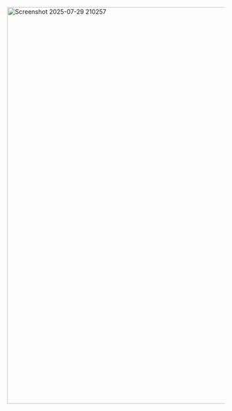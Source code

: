 <img width="839" height="917" alt="Screenshot 2025-07-29 210257" src="https://github.com/user-attachments/assets/88ff5e93-1b75-4909-972f-b22d0eb5a174" />
